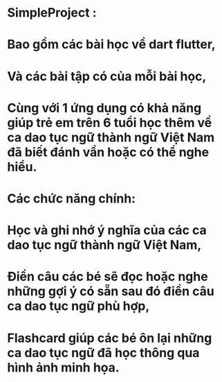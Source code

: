 # SimpleProject :
# Bao gồm các bài học về dart flutter,
# Và các bài tập có của mỗi bài học,
# Cùng với 1 ứng dụng có khả năng giúp trẻ em trên 6 tuổi học thêm về ca dao tục ngữ thành ngữ Việt Nam đã biết đánh vần hoặc có thể nghe hiểu.
# Các chức năng chính:
# Học và ghi nhớ ý nghĩa của các ca dao tục ngữ thành ngữ Việt Nam,
# Điền câu các bé sẽ đọc hoặc nghe những gợi ý có sẵn sau đó điền câu ca dao tục ngữ phù hợp,
# Flashcard giúp các bé ôn lại những ca dao tục ngữ đã học thông qua hình ảnh minh họa.


